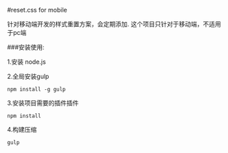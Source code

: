 #reset.css for mobile

针对移动端开发的样式重置方案，会定期添加. 
这个项目只针对于移动端，不适用于pc端

###安装使用:

1.安装 node.js

2.全局安装gulp

    npm install -g gulp

3.安装项目需要的插件插件

    npm install

4.构建压缩

    gulp


